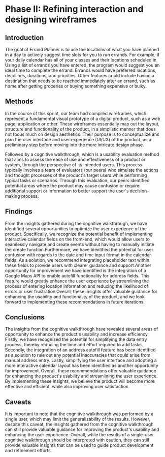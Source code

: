 # Phase II: Refining interaction and designing wireframes

## Introduction
The goal of Errand Planner is to use the locations of what you have planned in a day to actively suggest time slots for you to run errands. For example, if your daily calendar has all of your classes and their locations scheduled in. Using a list of errands you have entered, the program would suggest you an ideal time  to complete the errand. Errands would have preferred locations, deadlines, durations, and priorities. Other features could include having a destination that needs to be reached immediately after an errand, such as home after getting groceries or buying something expensive or bulky.

## Methods

In the course of this sprint, our team had compiled wireframes, which represent a fundamental visual prototype of a digital product, such as a web page, application or other. These wireframes essentially map out the layout, structure and functionality of the product, in a simplistic manner that does not focus much on design aesthetics. Their purpose is to conceptualize and plan the user interface and user experience (UI/UX) of the product, as a preliminary step before moving into the more intricate design phase.

Followed by a cognitive walkthrough, which is a usability evaluation method that aims to assess the ease of use and effectiveness of a product or system, through the perspective of its intended users. This process typically involves a team of evaluators (our peers) who simulate the actions and thought processes of the product's target users while performing typical tasks or scenarios. Through this evaluation, our peers identified potential areas where the product may cause confusion or require additional support or information to better support the user's decision-making process.


## Findings

From the insights gathered during the cognitive walkthrough, we have identified several opportunities to optimize the user experience of the product. Specifically, we recognize the potential benefit of implementing interactive calendar fields on the front-end, which would allow users to seamlessly navigate and create events without having to manually initiate the create function.Furthermore, we have identified the potential for user confusion with regards to the date and time input format in the calendar fields. As a solution, we recommend integrating placeholder text within these fields to provide users with clearer guidance and support.Another opportunity for improvement we have identified is the integration of a Google Maps API to enable autofill functionality for address fields. This feature would greatly enhance the user experience by streamlining the process of entering location information and reducing the likelihood of errors or user frustration.Overall, these insights offer valuable guidance for enhancing the usability and functionality of the product, and we look forward to implementing these recommendations in future iterations.


## Conclusions
The insights from the cognitive walkthrough have revealed several areas of opportunity to enhance the product's usability and increase efficiency. Firstly, we have recognized the potential for simplifying the data entry process, thereby reducing the time and effort required to add tasks. Secondly, the integration of an address autofill feature has been identified as a solution to rule out any potential inaccuracies that could arise from manual address entry. Lastly, simplifying the user interface and adopting a more interactive calendar layout has been identified as another opportunity for improvement. Overall, these recommendations offer valuable guidance for enhancing the product's usability and streamlining the user experience. By implementing these insights, we believe the product will become more effective and efficient, while also improving user satisfaction.

## Caveats

It is important to note that the cognitive walkthrough was performed by a single user, which may limit the generalizability of the results. However, despite this caveat, the insights gathered from the cognitive walkthrough can still provide valuable guidance for improving the product's usability and enhancing the user experience. Overall, while the results of a single-user cognitive walkthrough should be interpreted with caution, they can still provide valuable insights that can be used to guide product development and refinement efforts.
